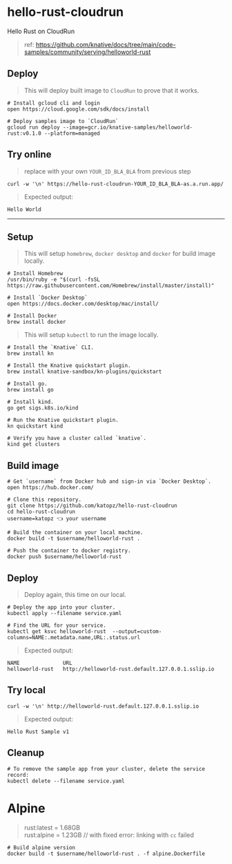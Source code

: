 # hello-rust-cloudrun

Hello Rust on CloudRun

> ref: https://github.com/knative/docs/tree/main/code-samples/community/serving/helloworld-rust

## Deploy

> This will deploy built image to `CloudRun` to prove that it works.

```shell
# Install gcloud cli and login
open https://cloud.google.com/sdk/docs/install

# Deploy samples image to `CloudRun`
gcloud run deploy --image=gcr.io/knative-samples/helloworld-rust:v0.1.0 --platform=managed
```

## Try online

> replace with your own `YOUR_ID_BLA_BLA` from previous step

```shell
curl -w '\n' https://hello-rust-cloudrun-YOUR_ID_BLA_BLA-as.a.run.app/
```

> Expected output:

```shell
Hello World
```

---

## Setup

> This will setup `homebrew`, `docker desktop` and `docker` for build image locally.

```shell
# Install Homebrew
/usr/bin/ruby -e "$(curl -fsSL https://raw.githubusercontent.com/Homebrew/install/master/install)"

# Install `Docker Desktop`
open https://docs.docker.com/desktop/mac/install/

# Install Docker
brew install docker
```

> This will setup `kubectl` to run the image locally.

```shell
# Install the `Knative` CLI.
brew install kn

# Install the Knative quickstart plugin.
brew install knative-sandbox/kn-plugins/quickstart

# Install go.
brew install go

# Install kind.
go get sigs.k8s.io/kind

# Run the Knative quickstart plugin.
kn quickstart kind

# Verify you have a cluster called `knative`.
kind get clusters
```

## Build image

```shell
# Get `username` from Docker hub and sign-in via `Docker Desktop`.
open https://hub.docker.com/

# Clone this repository.
git clone https://github.com/katopz/hello-rust-cloudrun
cd hello-rust-cloudrun
username=katopz 👈 your username

# Build the container on your local machine.
docker build -t $username/helloworld-rust .

# Push the container to docker registry.
docker push $username/helloworld-rust
```

## Deploy

> Deploy again, this time on our local.

```shell
# Deploy the app into your cluster.
kubectl apply --filename service.yaml

# Find the URL for your service.
kubectl get ksvc helloworld-rust  --output=custom-columns=NAME:.metadata.name,URL:.status.url
```

> Expected output:

```shell
NAME              URL
helloworld-rust   http://helloworld-rust.default.127.0.0.1.sslip.io
```

## Try local

```shell
curl -w '\n' http://helloworld-rust.default.127.0.0.1.sslip.io
```

> Expected output:

```
Hello Rust Sample v1
```

## Cleanup

```shell
# To remove the sample app from your cluster, delete the service record:
kubectl delete --filename service.yaml
```

# Alpine

> rust:latest = 1.68GB  
> rust:alpine = 1.23GB // with fixed error: linking with `cc` failed

```shell
# Build alpine version
docker build -t $username/helloworld-rust . -f alpine.Dockerfile
```
